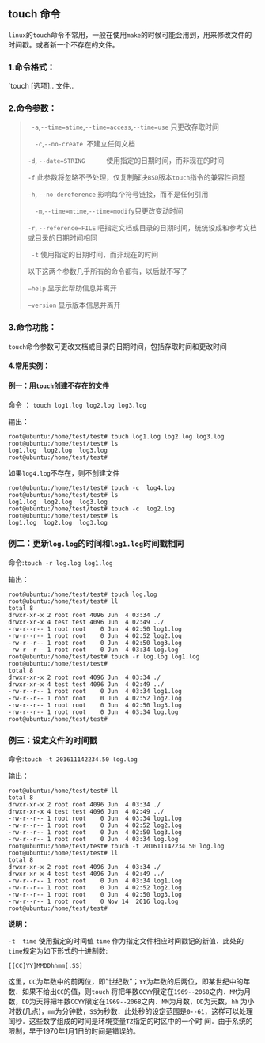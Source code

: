 ## touch 命令

`linux`的`touch`命令不常用，一般在使用`make`的时候可能会用到，用来修改文件的时间戳。或者新一个不存在的文件。

### 1.命令格式：

`touch [选项]..  文件.. 

### 2.命令参数：

>  ` -a`,`--time=atime`,`--time=access`,`--time=use` 只更改存取时间
>
> `  -c`,` --no-create  `不建立任何文档   
>
> `-d`, `--date=STRING      `使用指定的日期时间，而非现在的时间
>
>  `-f` 此参数将忽略不予处理，仅复制解决`BSD`版本`touch`指令的兼容性问题                    
>
>   `-h`, `--no-dereference`   影响每个符号链接，而不是任何引用
>
> `  -m`,`--time=mtime`,`--time=modify`只更改变动时间
>
>   `-r`, `--reference=FILE` 吧指定文档或目录的日期时间，统统设成和参考文档或目录的日期时间相同 
>
>  ` -t` 使用指定的日期时间，而非现在的时间
>
> 以下这两个参数几乎所有的命令都有，以后就不写了
>
>  `–help` 显示此帮助信息并离开
>
> `–version` 显示版本信息并离开

### 3.命令功能：

`touch`命令参数可更改文档或目录的日期时间，包括存取时间和更改时间

#### 4.常用实例：

#### 例一：用`touch`创建不存在的文件

命令 ： `touch log1.log log2.log log3.log`

输出：

```shell
root@ubuntu:/home/test/test# touch log1.log log2.log log3.log
root@ubuntu:/home/test/test# ls
log1.log  log2.log  log3.log
root@ubuntu:/home/test/test# 
```

如果`log4.log`不存在，则不创建文件

```shell
root@ubuntu:/home/test/test# touch -c  log4.log
root@ubuntu:/home/test/test# ls
log1.log  log2.log  log3.log
root@ubuntu:/home/test/test# touch -c  log2.log
root@ubuntu:/home/test/test# ls
log1.log  log2.log  log3.log
```

### 例二：更新`log.log`的时间和`log1.log`时间戳相同

命令:`touch -r log.log log1.log`

输出：

```shell
root@ubuntu:/home/test/test# touch log.log
root@ubuntu:/home/test/test# ll
total 8
drwxr-xr-x 2 root root 4096 Jun  4 03:34 ./
drwxr-xr-x 4 test test 4096 Jun  4 02:49 ../
-rw-r--r-- 1 root root    0 Jun  4 02:50 log1.log
-rw-r--r-- 1 root root    0 Jun  4 02:52 log2.log
-rw-r--r-- 1 root root    0 Jun  4 02:50 log3.log
-rw-r--r-- 1 root root    0 Jun  4 03:34 log.log
root@ubuntu:/home/test/test# touch -r log.log log1.log
root@ubuntu:/home/test/test#
total 8
drwxr-xr-x 2 root root 4096 Jun  4 03:34 ./
drwxr-xr-x 4 test test 4096 Jun  4 02:49 ../
-rw-r--r-- 1 root root    0 Jun  4 03:34 log1.log
-rw-r--r-- 1 root root    0 Jun  4 02:52 log2.log
-rw-r--r-- 1 root root    0 Jun  4 02:50 log3.log
-rw-r--r-- 1 root root    0 Jun  4 03:34 log.log
root@ubuntu:/home/test/test# 
```

### 例三：设定文件的时间戳

命令:`touch -t 201611142234.50 log.log`

输出：

```shell
root@ubuntu:/home/test/test# ll
total 8
drwxr-xr-x 2 root root 4096 Jun  4 03:34 ./
drwxr-xr-x 4 test test 4096 Jun  4 02:49 ../
-rw-r--r-- 1 root root    0 Jun  4 03:34 log1.log
-rw-r--r-- 1 root root    0 Jun  4 02:52 log2.log
-rw-r--r-- 1 root root    0 Jun  4 02:50 log3.log
-rw-r--r-- 1 root root    0 Jun  4 03:34 log.log
root@ubuntu:/home/test/test# touch -t 201611142234.50 log.log
root@ubuntu:/home/test/test# ll
total 8
drwxr-xr-x 2 root root 4096 Jun  4 03:34 ./
drwxr-xr-x 4 test test 4096 Jun  4 02:49 ../
-rw-r--r-- 1 root root    0 Jun  4 03:34 log1.log
-rw-r--r-- 1 root root    0 Jun  4 02:52 log2.log
-rw-r--r-- 1 root root    0 Jun  4 02:50 log3.log
-rw-r--r-- 1 root root    0 Nov 14  2016 log.log
root@ubuntu:/home/test/test# 
```

**说明：**

`-t  time` 使用指定的时间值 `time` 作为指定文件相应时间戳记的新值．此处的 `time`规定为如下形式的十进制数:      

`[[CC]YY]MMDDhhmm[.SS]`     

  这里，`CC`为年数中的前两位，即”世纪数”；`YY`为年数的后两位，即某世纪中的年数．如果不给出`CC`的值，则`touch`   将把年数`CCYY`限定在`1969--2068`之内．`MM`为月数，`DD`为天将把年数`CCYY`限定在`1969--2068`之内．`MM`为月数，`DD`为天数，`hh` 为小时数(几点)，`mm`为分钟数，`SS`为秒数．此处秒的设定范围是`0--61`，这样可以处理闰秒．这些数字组成的时间是环境变量`TZ`指定的时区中的一个时 间．由于系统的限制，早于1970年1月1日的时间是错误的。